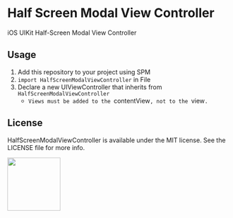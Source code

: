 # Half Screen Modal View Controller

iOS UIKit Half-Screen Modal View Controller

## Usage
1. Add this repository to your project using SPM
2. `import HalfScreenModalViewController` in File
3. Declare a new UIViewController that inherits from `HalfScreenModalViewController`
    - `Views must be added to the `contentView`, not to the `view`.`

## License

HalfScreenModalViewController is available under the MIT license. See the LICENSE file for more info.

<img align="center" src="https://github.com/syt2/HalfScreenModalViewController/blob/4a9242dac5d507e2a20d7f155e613c0eeb714501/Example/Example/screenshot.GIF" width=120/>
